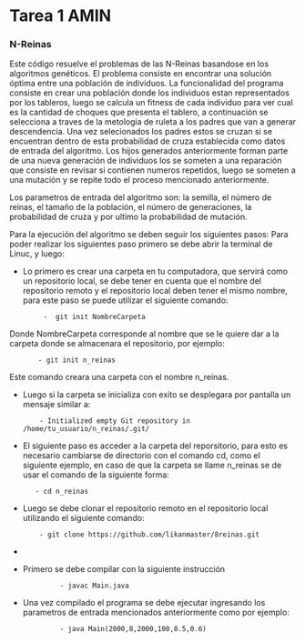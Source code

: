 # Tarea 1 AMIN

### N-Reinas
Este código resuelve el problemas de las N-Reinas basandose en los algoritmos genéticos. El problema consiste en encontrar una solución óptima entre una población de individuos.
La funcionalidad del programa consiste en crear una población donde los individuos estan representados por los tableros, luego se calcula un fitness de cada individuo para ver cual es la cantidad de choques que presenta el tablero, a continuación se selecciona a traves de la metologia de ruleta a los padres que van a generar descendencia. Una vez selecionados los padres estos se cruzan si se encuentran dentro de esta probabilidad de cruza establecida como datos de entrada del algoritmo. Los hijos generados anteriormente forman parte de una nueva generación de individuos los se someten a una reparación que consiste en revisar si contienen numeros repetidos, luego se someten a una mutación y se repite todo el proceso mencionado anteriormente.

Los parametros de entrada del algoritmo son: la semilla, el número de reinas, el tamaño de la población, el número de generaciones, la probabilidad de cruza y por ultimo la probabilidad de mutación.

Para la ejecución del algoritmo se deben seguir los siguientes pasos:
Para poder realizar los siguientes paso primero se debe abrir la terminal de Linuc, y luego:

- Lo primero es crear una carpeta en tu computadora, que servirá como un repositorio local, se debe tener en cuenta que el nombre del repositorio remoto y el repositorio local deben tener el mismo nombre, para este paso se puede utilizar el siguiente comando:

           -  git init NombreCarpeta 
 
 Donde NombreCarpeta corresponde al nombre que se le quiere dar a la carpeta donde se almacenara el repositorio, por ejemplo:
     
           - git init n_reinas

 Este comando creara una carpeta con el nombre n_reinas.
 
 - Luego si la carpeta se inicializa con exito se desplegara por pantalla un mensaje similar a:
 
           - Initialized empty Git repository in /home/tu_usuario/n_reinas/.git/
 
 - El siguiente paso es acceder a la carpeta del reporsitorio, para esto es necesario cambiarse de directorio con el comando cd, como el siguiente ejemplo, en caso de que la carpeta se llame n_reinas se de usar el comando de la siguiente forma:
 
          - cd n_reinas
          
- Luego se debe clonar el repositorio remoto en el repositorio local utilizando el siguiente comando:
 
          - git clone https://github.com/likanmaster/8reinas.git

- 
 
 



- Primero se debe compilar con la siguiente instrucción

               - javac Main.java
               
- Una vez compilado el programa se debe ejecutar ingresando los parametros de entrada mencionados anteriormente como por ejemplo:

               - java Main(2000,8,2000,100,0.5,0.6)

